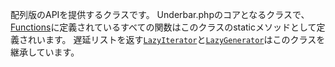 配列版のAPIを提供するクラスです。
Underbar.phpのコアとなるクラスで、[Functions](#functions)に定義されているすべての関数はこのクラスのstaticメソッドとして定義されいます。
遅延リストを返す[`LazyIterator`](#class-LazyIterator)と[`LazyGenerator`](#class-LazyGenerator)はこのクラスを継承しています。
